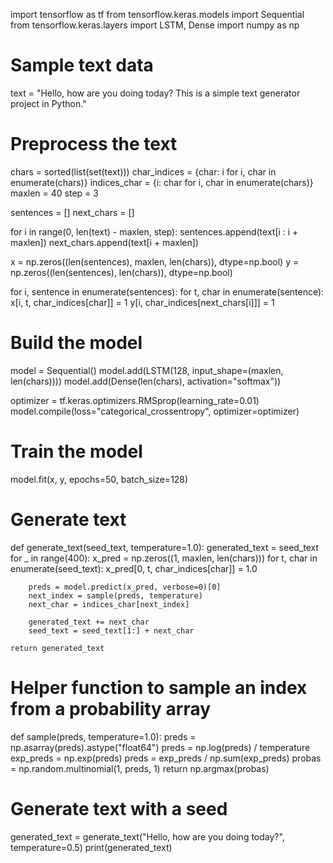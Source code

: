 import tensorflow as tf
from tensorflow.keras.models import Sequential
from tensorflow.keras.layers import LSTM, Dense
import numpy as np

# Sample text data
text = "Hello, how are you doing today? This is a simple text generator project in Python."

# Preprocess the text
chars = sorted(list(set(text)))
char_indices = {char: i for i, char in enumerate(chars)}
indices_char = {i: char for i, char in enumerate(chars)}
maxlen = 40
step = 3

sentences = []
next_chars = []

for i in range(0, len(text) - maxlen, step):
    sentences.append(text[i : i + maxlen])
    next_chars.append(text[i + maxlen])

x = np.zeros((len(sentences), maxlen, len(chars)), dtype=np.bool)
y = np.zeros((len(sentences), len(chars)), dtype=np.bool)

for i, sentence in enumerate(sentences):
    for t, char in enumerate(sentence):
        x[i, t, char_indices[char]] = 1
    y[i, char_indices[next_chars[i]]] = 1

# Build the model
model = Sequential()
model.add(LSTM(128, input_shape=(maxlen, len(chars))))
model.add(Dense(len(chars), activation="softmax"))

optimizer = tf.keras.optimizers.RMSprop(learning_rate=0.01)
model.compile(loss="categorical_crossentropy", optimizer=optimizer)

# Train the model
model.fit(x, y, epochs=50, batch_size=128)

# Generate text
def generate_text(seed_text, temperature=1.0):
    generated_text = seed_text
    for _ in range(400):
        x_pred = np.zeros((1, maxlen, len(chars)))
        for t, char in enumerate(seed_text):
            x_pred[0, t, char_indices[char]] = 1.0

        preds = model.predict(x_pred, verbose=0)[0]
        next_index = sample(preds, temperature)
        next_char = indices_char[next_index]

        generated_text += next_char
        seed_text = seed_text[1:] + next_char

    return generated_text

# Helper function to sample an index from a probability array
def sample(preds, temperature=1.0):
    preds = np.asarray(preds).astype("float64")
    preds = np.log(preds) / temperature
    exp_preds = np.exp(preds)
    preds = exp_preds / np.sum(exp_preds)
    probas = np.random.multinomial(1, preds, 1)
    return np.argmax(probas)

# Generate text with a seed
generated_text = generate_text("Hello, how are you doing today?", temperature=0.5)
print(generated_text)
